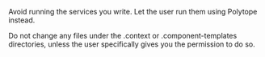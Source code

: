 Avoid running the services you write. Let the user run them using Polytope instead.

Do not change any files under the .context or .component-templates directories, unless the user specifically gives you the permission to do so.
